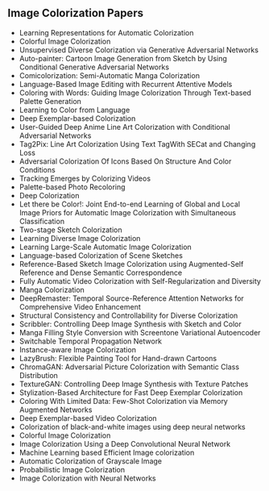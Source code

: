 <h2> Image Colorization Papers </h2>



<ul>

                             

 <li><a target="_blank" href="https://github.com/manjunath5496/Image-Colorization-Papers/blob/master/co(1).pdf" style="text-decoration:none;">Learning Representations for Automatic Colorization</a></li>

 <li><a target="_blank" href="https://github.com/manjunath5496/Image-Colorization-Papers/blob/master/co(2).pdf" style="text-decoration:none;">Colorful Image Colorization</a></li>

<li><a target="_blank" href="https://github.com/manjunath5496/Image-Colorization-Papers/blob/master/co(3).pdf" style="text-decoration:none;">Unsupervised Diverse Colorization via Generative Adversarial Networks</a></li>
 <li><a target="_blank" href="https://github.com/manjunath5496/Image-Colorization-Papers/blob/master/co(4).pdf" style="text-decoration:none;">Auto-painter: Cartoon Image Generation from Sketch by Using Conditional Generative
Adversarial Networks</a></li>                              
<li><a target="_blank" href="https://github.com/manjunath5496/Image-Colorization-Papers/blob/master/co(5).pdf" style="text-decoration:none;">Comicolorization: Semi-Automatic Manga Colorization</a></li>
<li><a target="_blank" href="https://github.com/manjunath5496/Image-Colorization-Papers/blob/master/co(6).pdf" style="text-decoration:none;">Language-Based Image Editing with Recurrent Attentive Models</a></li>
 <li><a target="_blank" href="https://github.com/manjunath5496/Image-Colorization-Papers/blob/master/co(7).pdf" style="text-decoration:none;">Coloring with Words: Guiding Image
Colorization Through Text-based Palette Generation</a></li>

 <li><a target="_blank" href="https://github.com/manjunath5496/Image-Colorization-Papers/blob/master/co(8).pdf" style="text-decoration:none;"> Learning to Color from Language </a></li>
   <li><a target="_blank" href="https://github.com/manjunath5496/Image-Colorization-Papers/blob/master/co(9).pdf" style="text-decoration:none;">Deep Exemplar-based Colorization</a></li>
  
   
 <li><a target="_blank" href="https://github.com/manjunath5496/Image-Colorization-Papers/blob/master/co(10).pdf" style="text-decoration:none;">User-Guided Deep Anime Line Art Colorization with Conditional Adversarial Networks </a></li>                              
<li><a target="_blank" href="https://github.com/manjunath5496/Image-Colorization-Papers/blob/master/co(11).pdf" style="text-decoration:none;">Tag2Pix: Line Art Colorization Using Text TagWith SECat and Changing Loss</a></li>
<li><a target="_blank" href="https://github.com/manjunath5496/Image-Colorization-Papers/blob/master/co(12).pdf" style="text-decoration:none;">Adversarial Colorization Of Icons Based On Structure And Color Conditions</a></li>
<li><a target="_blank" href="https://github.com/manjunath5496/Image-Colorization-Papers/blob/master/co(13).pdf" style="text-decoration:none;">Tracking Emerges by Colorizing Videos</a></li>

<li><a target="_blank" href="https://github.com/manjunath5496/Image-Colorization-Papers/blob/master/co(14).pdf" style="text-decoration:none;">Palette-based Photo Recoloring</a></li>
                              
<li><a target="_blank" href="https://github.com/manjunath5496/Image-Colorization-Papers/blob/master/co(15).pdf" style="text-decoration:none;">Deep Colorization</a></li>

<li><a target="_blank" href="https://github.com/manjunath5496/Image-Colorization-Papers/blob/master/co(16).pdf" style="text-decoration:none;">Let there be Color!: Joint End-to-end Learning of Global and Local Image Priors for Automatic Image Colorization with Simultaneous Classification</a></li>

  <li><a target="_blank" href="https://github.com/manjunath5496/Image-Colorization-Papers/blob/master/co(17).pdf" style="text-decoration:none;">Two-stage Sketch Colorization</a></li>   
  
<li><a target="_blank" href="https://github.com/manjunath5496/Image-Colorization-Papers/blob/master/co(18).pdf" style="text-decoration:none;">Learning Diverse Image Colorization</a></li> 

  
<li><a target="_blank" href="https://github.com/manjunath5496/Image-Colorization-Papers/blob/master/co(19).pdf" style="text-decoration:none;">Learning Large-Scale Automatic Image Colorization</a></li> 

<li><a target="_blank" href="https://github.com/manjunath5496/Image-Colorization-Papers/blob/master/co(20).pdf" style="text-decoration:none;">Language-based Colorization of Scene Sketches</a></li>

<li><a target="_blank" href="https://github.com/manjunath5496/Image-Colorization-Papers/blob/master/co(21).pdf" style="text-decoration:none;">Reference-Based Sketch Image Colorization using Augmented-Self Reference and Dense Semantic Correspondence</a></li>
<li><a target="_blank" href="https://github.com/manjunath5496/Image-Colorization-Papers/blob/master/co(22).pdf" style="text-decoration:none;">Fully Automatic Video Colorization with Self-Regularization and Diversity</a></li> 
 <li><a target="_blank" href="https://github.com/manjunath5496/Image-Colorization-Papers/blob/master/co(23).pdf" style="text-decoration:none;">Manga Colorization</a></li> 
 

   <li><a target="_blank" href="https://github.com/manjunath5496/Image-Colorization-Papers/blob/master/co(24).pdf" style="text-decoration:none;">DeepRemaster: Temporal Source-Reference Attention Networks for Comprehensive Video Enhancement</a></li>
 
   <li><a target="_blank" href="https://github.com/manjunath5496/Image-Colorization-Papers/blob/master/co(25).pdf" style="text-decoration:none;">Structural Consistency and Controllability for Diverse Colorization</a></li>                              
 <li><a target="_blank" href="https://github.com/manjunath5496/Image-Colorization-Papers/blob/master/co(26).pdf" style="text-decoration:none;">Scribbler: Controlling Deep Image Synthesis with Sketch and Color</a></li>
 <li><a target="_blank" href="https://github.com/manjunath5496/Image-Colorization-Papers/blob/master/co(27).pdf" style="text-decoration:none;">Manga Filling Style Conversion with Screentone Variational Autoencoder</a></li>
   
 
   <li><a target="_blank" href="https://github.com/manjunath5496/Image-Colorization-Papers/blob/master/co(28).pdf" style="text-decoration:none;">Switchable Temporal Propagation Network</a></li>
 
   <li><a target="_blank" href="https://github.com/manjunath5496/Image-Colorization-Papers/blob/master/co(29).pdf" style="text-decoration:none;">Instance-aware Image Colorization </a></li>                              

  <li><a target="_blank" href="https://github.com/manjunath5496/Image-Colorization-Papers/blob/master/co(30).pdf" style="text-decoration:none;">LazyBrush: Flexible Painting Tool for Hand-drawn Cartoons</a></li>
 
   <li><a target="_blank" href="https://github.com/manjunath5496/Image-Colorization-Papers/blob/master/co(31).pdf" style="text-decoration:none;">ChromaGAN: Adversarial Picture Colorization with Semantic Class Distribution</a></li> 
    <li><a target="_blank" href="https://github.com/manjunath5496/Image-Colorization-Papers/blob/master/co(32).pdf" style="text-decoration:none;">TextureGAN: Controlling Deep Image Synthesis with Texture Patches</a></li> 

   <li><a target="_blank" href="https://github.com/manjunath5496/Image-Colorization-Papers/blob/master/co(33).pdf" style="text-decoration:none;">Stylization-Based Architecture for Fast Deep Exemplar Colorization</a></li>                              

  <li><a target="_blank" href="https://github.com/manjunath5496/Image-Colorization-Papers/blob/master/co(34).pdf" style="text-decoration:none;">Coloring With Limited Data:
Few-Shot Colorization via Memory Augmented Networks</a></li> 
 
  <li><a target="_blank" href="https://github.com/manjunath5496/Image-Colorization-Papers/blob/master/co(35).pdf" style="text-decoration:none;">Deep Exemplar-based Video Colorization</a></li> 
  
<li><a target="_blank" href="https://github.com/manjunath5496/Image-Colorization-Papers/blob/master/co(36).pdf" style="text-decoration:none;">Colorization of black-and-white images using deep neural networks</a></li> 
 
<li><a target="_blank" href="https://github.com/manjunath5496/Image-Colorization-Papers/blob/master/co(37).pdf" style="text-decoration:none;">Colorful Image Colorization</a></li>
 <li><a target="_blank" href="https://github.com/manjunath5496/Image-Colorization-Papers/blob/master/co(38).pdf" style="text-decoration:none;">Image Colorization Using a Deep Convolutional Neural Network</a></li>
<li><a target="_blank" href="https://github.com/manjunath5496/Image-Colorization-Papers/blob/master/co(39).pdf" style="text-decoration:none;">Machine Learning based Efficient Image colorization</a></li>
 <li><a target="_blank" href="https://github.com/manjunath5496/Image-Colorization-Papers/blob/master/co(40).pdf" style="text-decoration:none;">Automatic Colorization of Grayscale Image</a></li>                              
<li><a target="_blank" href="https://github.com/manjunath5496/Image-Colorization-Papers/blob/master/co(41).pdf" style="text-decoration:none;">Probabilistic Image Colorization</a></li>
<li><a target="_blank" href="https://github.com/manjunath5496/Image-Colorization-Papers/blob/master/co(42).pdf" style="text-decoration:none;">Image Colorization with Neural Networks</a></li>  
  
  
  
  
  
  
  

</ul>
